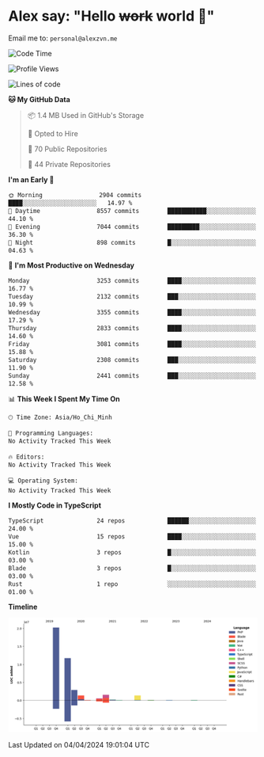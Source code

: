 # Alex say: "Hello ~~work~~ world 🐾"
Email me to: `personal@alexzvn.me`

<!--START_SECTION:waka-->
![Code Time](http://img.shields.io/badge/Code%20Time-1%2C066%20hrs%2055%20mins-blue)

![Profile Views](http://img.shields.io/badge/Profile%20Views-0-blue)

![Lines of code](https://img.shields.io/badge/From%20Hello%20World%20I%27ve%20Written-40.3%20million%20lines%20of%20code-blue)

**🐱 My GitHub Data** 

> 📦 1.4 MB Used in GitHub's Storage 
 > 
> 💼 Opted to Hire
 > 
> 📜 70 Public Repositories 
 > 
> 🔑 44 Private Repositories 
 > 
**I'm an Early 🐤** 

```text
🌞 Morning                2904 commits        ████░░░░░░░░░░░░░░░░░░░░░   14.97 % 
🌆 Daytime                8557 commits        ███████████░░░░░░░░░░░░░░   44.10 % 
🌃 Evening                7044 commits        █████████░░░░░░░░░░░░░░░░   36.30 % 
🌙 Night                  898 commits         █░░░░░░░░░░░░░░░░░░░░░░░░   04.63 % 
```
📅 **I'm Most Productive on Wednesday** 

```text
Monday                   3253 commits        ████░░░░░░░░░░░░░░░░░░░░░   16.77 % 
Tuesday                  2132 commits        ███░░░░░░░░░░░░░░░░░░░░░░   10.99 % 
Wednesday                3355 commits        ████░░░░░░░░░░░░░░░░░░░░░   17.29 % 
Thursday                 2833 commits        ████░░░░░░░░░░░░░░░░░░░░░   14.60 % 
Friday                   3081 commits        ████░░░░░░░░░░░░░░░░░░░░░   15.88 % 
Saturday                 2308 commits        ███░░░░░░░░░░░░░░░░░░░░░░   11.90 % 
Sunday                   2441 commits        ███░░░░░░░░░░░░░░░░░░░░░░   12.58 % 
```


📊 **This Week I Spent My Time On** 

```text
🕑︎ Time Zone: Asia/Ho_Chi_Minh

💬 Programming Languages: 
No Activity Tracked This Week

🔥 Editors: 
No Activity Tracked This Week

💻 Operating System: 
No Activity Tracked This Week
```

**I Mostly Code in TypeScript** 

```text
TypeScript               24 repos            ██████░░░░░░░░░░░░░░░░░░░   24.00 % 
Vue                      15 repos            ████░░░░░░░░░░░░░░░░░░░░░   15.00 % 
Kotlin                   3 repos             █░░░░░░░░░░░░░░░░░░░░░░░░   03.00 % 
Blade                    3 repos             █░░░░░░░░░░░░░░░░░░░░░░░░   03.00 % 
Rust                     1 repo              ░░░░░░░░░░░░░░░░░░░░░░░░░   01.00 % 
```



**Timeline**

![Lines of Code chart](https://raw.githubusercontent.com/alexzvn/alexzvn/main/assets/bar_graph.png)


 Last Updated on 04/04/2024 19:01:04 UTC
<!--END_SECTION:waka-->
